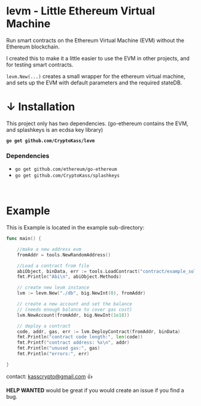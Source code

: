# levm - Little Ethereum Virtual Machine

Run smart contracts on the Ethereum Virtual Machine (EVM) without the Ethereum blockchain. 

I created this to make it a little easier to use the EVM in other projects, and for testing smart contracts.

`levm.New(...)` creates a small wrapper for the ethereum virtual machine, and sets up the EVM with default parameters and the required stateDB.

# ↓ Installation

This project only has two dependencies. (go-ethereum contains the EVM, and splashkeys is an ecdsa key library)

**`go get github.com/CryptoKass/levm`**

### Dependencies
- `go get github.com/ethereum/go-ethereum`
- `go get github.com/CryptoKass/splashkeys`

<br>

# Example 
This is Example is located in the example sub-directory:

```go
func main() {

	//make a new address evm
	fromAddr = tools.NewRandomAddress()

	//Load a contract from file
	abiObject, binData, err := tools.LoadContract("contract/example_sol_Example.abi", "contract/example_sol_Example.bin")
	fmt.Println("Abi\n", abiObject.Methods)

	// create new levm instance
	lvm := levm.New("./db", big.NewInt(0), fromAddr)

	// create a new account and set the balance
	// (needs enough balance to cover gas cost)
	lvm.NewAccount(fromAddr, big.NewInt(1e18))

	// deploy a contract
	code, addr, gas, err := lvm.DeployContract(fromAddr, binData)
	fmt.Println("contract code length:", len(code))
	fmt.Printf("contract address: %x\n", addr)
	fmt.Println("unused gas:", gas)
	fmt.Println("errors:", err)

}
```

contact: kasscrypto@gmail.com 👍

**HELP WANTED** would be great if you would create an issue if you find a bug.